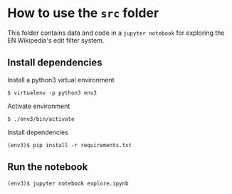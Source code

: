 # How to use the `src` folder

This folder contains data and code in a `jupyter notebook` for exploring the EN Wikipedia's edit filter system.

## Install dependencies

Install a python3 virtual environment

```
$ virtualenv -p python3 env3 
```

Activate environment

```
$ ./env3/bin/activate
```

Install dependencies

```
(env3)$ pip install -r requirements.txt
```

## Run the notebook

```
(env3)$ jupyter notebook explore.ipynb
```
